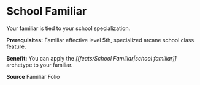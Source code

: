 ﻿---
cssclass: [feats]

---
# School Familiar

Your familiar is tied to your school specialization.

**Prerequisites:** Familiar effective level 5th, specialized arcane school class feature.

**Benefit:** You can apply the _[[feats/School Familiar|school familiar]]_ archetype to your familiar.

**Source** Familiar Folio